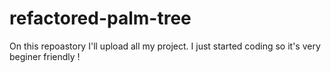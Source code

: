 # refactored-palm-tree
On this repoastory I'll upload all my project.
I just started coding so it's very beginer friendly !
